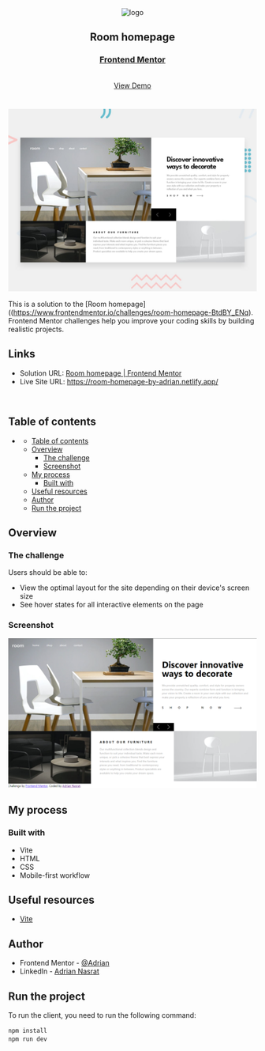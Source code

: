 <div align="center">

  <img src="https://www.frontendmentor.io/static/images/logo-mobile.svg" alt="logo" width="60" height="auto">

  <h2>Room homepage</h2>

  <h3>
    <a href="(https://www.frontendmentor.io/solutions/room-landing-page-fEPtyNk7Hh)">
      <strong>Frontend Mentor</strong>
    </a>
  </h3>

  <br>

  <div align="center">
    <a href="https://room-homepage-by-adrian.netlify.app/">View Demo</a>
  </div>

</div>

#

<div align="center">

![](./design/desktop-preview.jpg)

</div>

This is a solution to the [Room homepage]((https://www.frontendmentor.io/challenges/room-homepage-BtdBY_ENq). Frontend Mentor challenges help you improve your coding skills by building realistic projects.

<h2>Links</h2>

- Solution URL: [Room homepage | Frontend Mentor](https://www.frontendmentor.io/solutions/room-landing-page-fEPtyNk7Hh)
- Live Site URL: https://room-homepage-by-adrian.netlify.app/

<br>

## Table of contents

- [](#)
  - [Table of contents](#table-of-contents)
  - [Overview](#overview)
    - [The challenge](#the-challenge)
    - [Screenshot](#screenshot)
  - [My process](#my-process)
    - [Built with](#built-with)
  - [Useful resources](#useful-resources)
  - [Author](#author)
  - [Run the project](#run-the-project)

## Overview

### The challenge

Users should be able to:

- View the optimal layout for the site depending on their device's screen size
- See hover states for all interactive elements on the page

### Screenshot

![](images/screenshot.PNG)

## My process

### Built with

- Vite
- HTML
- CSS
- Mobile-first workflow

## Useful resources

- [Vite](https://vitejs.dev/)

## Author

- Frontend Mentor - [@Adrian](https://www.frontendmentor.io/profile/aliadrian)
- LinkedIn - [Adrian Nasrat](https://www.linkedin.com/in/adrian-nasrat/)

## Run the project

To run the client, you need to run the following command:

```bash
npm install
npm run dev
```
